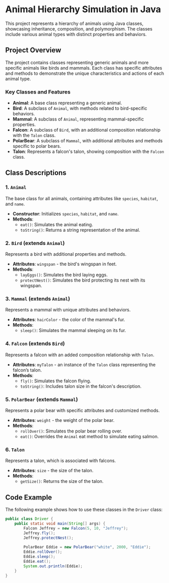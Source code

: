 # Animal Hierarchy Simulation in Java

This project represents a hierarchy of animals using Java classes, showcasing inheritance, composition, and polymorphism. The classes include various animal types with distinct properties and behaviors.

## Project Overview

The project contains classes representing generic animals and more specific animals like birds and mammals. Each class has specific attributes and methods to demonstrate the unique characteristics and actions of each animal type. 

### Key Classes and Features

- **Animal**: A base class representing a generic animal.
- **Bird**: A subclass of `Animal`, with methods related to bird-specific behaviors.
- **Mammal**: A subclass of `Animal`, representing mammal-specific properties.
- **Falcon**: A subclass of `Bird`, with an additional composition relationship with the `Talon` class.
- **PolarBear**: A subclass of `Mammal`, with additional attributes and methods specific to polar bears.
- **Talon**: Represents a falcon's talon, showing composition with the `Falcon` class.

## Class Descriptions

### 1. `Animal`

The base class for all animals, containing attributes like `species`, `habitat`, and `name`.

- **Constructor**: Initializes `species`, `habitat`, and `name`.
- **Methods**:
  - `eat()`: Simulates the animal eating.
  - `toString()`: Returns a string representation of the animal.

### 2. `Bird` (extends `Animal`)

Represents a bird with additional properties and methods.

- **Attributes**: `wingspan` - the bird's wingspan in feet.
- **Methods**:
  - `layEggs()`: Simulates the bird laying eggs.
  - `protectNest()`: Simulates the bird protecting its nest with its wingspan.

### 3. `Mammal` (extends `Animal`)

Represents a mammal with unique attributes and behaviors.

- **Attributes**: `hairColor` - the color of the mammal's fur.
- **Methods**:
  - `sleep()`: Simulates the mammal sleeping on its fur.

### 4. `Falcon` (extends `Bird`)

Represents a falcon with an added composition relationship with `Talon`.

- **Attributes**: `myTalon` - an instance of the `Talon` class representing the falcon’s talon.
- **Methods**:
  - `fly()`: Simulates the falcon flying.
  - `toString()`: Includes talon size in the falcon's description.

### 5. `PolarBear` (extends `Mammal`)

Represents a polar bear with specific attributes and customized methods.

- **Attributes**: `weight` - the weight of the polar bear.
- **Methods**:
  - `rollOver()`: Simulates the polar bear rolling over.
  - `eat()`: Overrides the `Animal` eat method to simulate eating salmon.

### 6. `Talon`

Represents a talon, which is associated with falcons.

- **Attributes**: `size` - the size of the talon.
- **Methods**:
  - `getSize()`: Returns the size of the talon.

## Code Example

The following example shows how to use these classes in the `Driver` class:

```java
public class Driver {
    public static void main(String[] args) {
        Falcon Jeffrey = new Falcon(5, 10, "Jeffrey");
        Jeffrey.fly();
        Jeffrey.protectNest();
        
        PolarBear Eddie = new PolarBear("white", 2000, "Eddie");
        Eddie.rollOver();
        Eddie.sleep();
        Eddie.eat();
        System.out.println(Eddie);
    }
}
